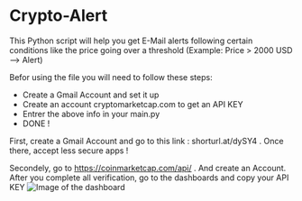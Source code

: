 # Crypto-Alert
This Python script will help you get E-Mail alerts following certain conditions like the price going over a threshold (Example: Price > 2000 USD --> Alert)

Befor using the file you will need to follow these steps:
* Create a Gmail Account and set it up
* Create an account cryptomarketcap.com to get an API KEY
* Entrer the above info in your main.py
* DONE !

First, create a Gmail Account and go to this link : shorturl.at/dySY4 . Once there, accept less secure apps !

Secondely, go to https://coinmarketcap.com/api/ . And create an Account. After you complete all verification, go to the dashboards and copy your API KEY
![Image of the dashboard](https://github.com/saadze/Crypto-Alert/blob/main/images/coinmarketKEY.PNG)


